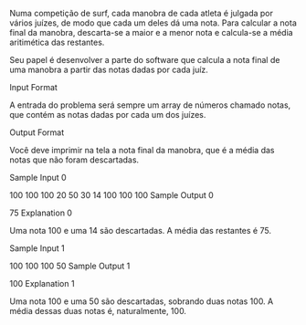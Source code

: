 Numa competição de surf, cada manobra de cada atleta é julgada por vários juízes, de modo que cada um deles dá uma nota. Para calcular a nota final da manobra, descarta-se a maior e a menor nota e calcula-se a média aritimética das restantes.

Seu papel é desenvolver a parte do software que calcula a nota final de uma manobra a partir das notas dadas por cada juíz.

Input Format

A entrada do problema será sempre um array de números chamado notas, que contém as notas dadas por cada um dos juízes.

Output Format

Você deve imprimir na tela a nota final da manobra, que é a média das notas que não foram descartadas.

Sample Input 0

100 100 100 20 50 30 14 100 100 100
Sample Output 0

75
Explanation 0

Uma nota 100 e uma 14 são descartadas. A média das restantes é 75.

Sample Input 1

100 100 100 50
Sample Output 1

100
Explanation 1

Uma nota 100 e uma 50 são descartadas, sobrando duas notas 100. A média dessas duas notas é, naturalmente, 100.
